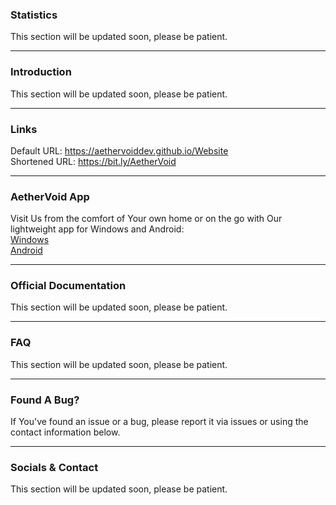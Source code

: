 ### Statistics
This section will be updated soon, please be patient.

---

### Introduction
This section will be updated soon, please be patient.

---

### Links
Default URL: https://aethervoiddev.github.io/Website  
Shortened URL: https://bit.ly/AetherVoid  

---

### AetherVoid App
Visit Us from the comfort of Your own home or on the go with Our lightweight app for Windows and Android:  
[Windows](https://google.com/404)  
[Android](https://google.com/404)  

---

### Official Documentation
This section will be updated soon, please be patient.

---

### FAQ
This section will be updated soon, please be patient.

---

### Found A Bug?
If You've found an issue or a bug, please report it via issues or using the contact information below.

---

### Socials & Contact
This section will be updated soon, please be patient.
